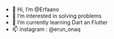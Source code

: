 - 👋 Hi, I’m @Erfaano
- 👀 I’m interested in solving problems
- 🌱 I’m currently learning Dart an Flutter
- 📫 instagram : @erun_onaq

<!---
Erfaano/Erfaano is a ✨ special ✨ repository because its `README.md` (this file) appears on your GitHub profile.
You can click the Preview link to take a look at your changes.
--->
